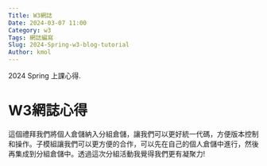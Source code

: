 ```yaml
---
Title: W3網誌
Date: 2024-03-07 11:00
Category: w3
Tags: 網誌編寫
Slug: 2024-Spring-w3-blog-tutorial
Author: kmol
---
```


2024 Spring 上課心得.

<!-- PELICAN_END_SUMMARY -->
# W3網誌心得
這個禮拜我們將個人倉儲納入分組倉儲，讓我們可以更好統一代碼，方便版本控制和操作。子模組讓我們可以更方便的合作，可以先在自己的個人倉儲中進行，然後再集成到分組倉儲中。透過這次分組活動我覺得我們更有凝聚力!